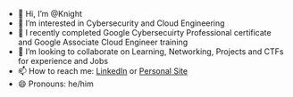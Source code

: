 - 👋 Hi, I’m @Knight
- 👀 I’m interested in Cybersecurity and Cloud Engineering
- 🌱 I recently completed Google Cybersecuirty Professional certificate and Google Associate Cloud Engineer training
- 💞️ I’m looking to collaborate on Learning, Networking, Projects and CTFs for experience and Jobs
- 📫 How to reach me: [LinkedIn](www.linkedin.com/in/knight-scott) or [Personal Site](https://sites.google.com/view/knightcyberprojects/about)
- 😄 Pronouns: he/him

<!---
Knight-glitch/Knight-glitch is a ✨ special ✨ repository because its `README.md` (this file) appears on your GitHub profile.
You can click the Preview link to take a look at your changes.
--->
